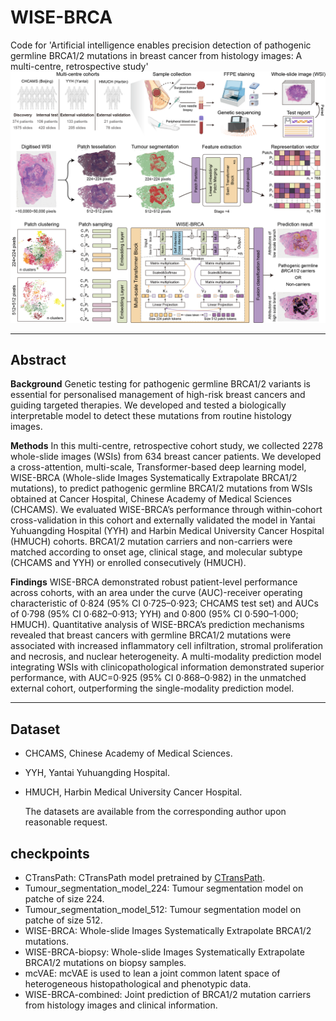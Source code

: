 # WISE-BRCA
Code for 'Artificial intelligence enables precision detection of pathogenic germline BRCA1/2 mutations in breast cancer from histology images: A multi-centre, retrospective study'
![flowchart](https://github.com/ZhoulabCPH/WISE-BRCA/blob/master/checkpoints/flowchart.png)
****
## Abstract
**Background** Genetic testing for pathogenic germline BRCA1/2 variants is essential for personalised management of high-risk breast cancers and guiding targeted therapies. We developed and tested a biologically interpretable model to detect these mutations from routine histology images.

**Methods** In this multi-centre, retrospective cohort study, we collected 2278 whole-slide images (WSIs) from 634 breast cancer patients. We developed a cross-attention, multi-scale, Transformer-based deep learning model, WISE-BRCA (Whole-slide Images Systematically Extrapolate BRCA1/2 mutations), to predict pathogenic germline BRCA1/2 mutations from WSIs obtained at Cancer Hospital, Chinese Academy of Medical Sciences (CHCAMS). We evaluated WISE-BRCA’s performance through within-cohort cross-validation in this cohort and externally validated the model in Yantai Yuhuangding Hospital (YYH) and Harbin Medical University Cancer Hospital (HMUCH) cohorts. BRCA1/2 mutation carriers and non-carriers were matched according to onset age, clinical stage, and molecular subtype (CHCAMS and YYH) or enrolled consecutively (HMUCH).

**Findings** WISE-BRCA demonstrated robust patient-level performance across cohorts, with an area under the curve (AUC)-receiver operating characteristic of 0·824 (95% CI 0·725–0·923; CHCAMS test set) and AUCs of 0·798 (95% CI 0·682–0·913; YYH) and 0·800 (95% CI 0·590–1·000; HMUCH). Quantitative analysis of WISE-BRCA’s prediction mechanisms revealed that breast cancers with germline BRCA1/2 mutations were associated with increased inflammatory cell infiltration, stromal proliferation and necrosis, and nuclear heterogeneity. A multi-modality prediction model integrating WSIs with clinicopathological information demonstrated superior performance, with AUC=0·925 (95% CI 0·868–0·982) in the unmatched external cohort, outperforming the single-modality prediction model.

****
## Dataset
- CHCAMS, Chinese Academy of Medical Sciences.
- YYH, Yantai Yuhuangding Hospital.
- HMUCH, Harbin Medical University Cancer Hospital.

  The datasets are available from the corresponding author upon reasonable request.

## checkpoints
- CTransPath: CTransPath model pretrained by [CTransPath](https://github.com/Xiyue-Wang/TransPath).
- Tumour_segmentation_model_224: Tumour segmentation model on patche of size 224.
- Tumour_segmentation_model_512: Tumour segmentation model on patche of size 512.
- WISE-BRCA: Whole-slide Images Systematically Extrapolate BRCA1/2 mutations.
- WISE-BRCA-biopsy: Whole-slide Images Systematically Extrapolate BRCA1/2 mutations on biopsy samples.
- mcVAE: mcVAE is used to lean a joint common latent space of heterogeneous histopathological and phenotypic data.
- WISE-BRCA-combined: Joint prediction of BRCA1/2 mutation carriers from histology images and clinical information.

  
